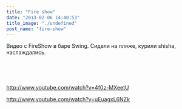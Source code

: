 ```yaml
---
title: "Fire show"
date: "2013-02-06 14:40:53"
title_image: "./undefined"
post_name: "fire-show"
---
```


Видео с FireShow в баре Swing. Сидели на пляже, курили shisha, наслаждались.

&nbsp;

&nbsp;

http://www.youtube.com/watch?v=4f0z-MXeetU

http://www.youtube.com/watch?v=uEuagxL6NZk
